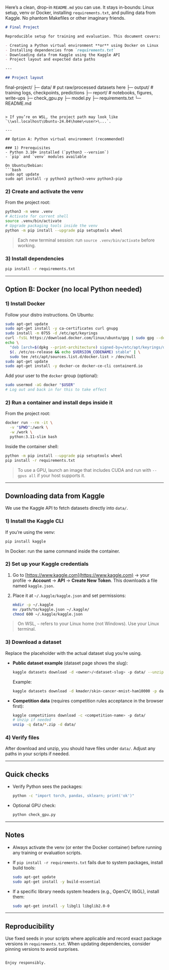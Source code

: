 Here’s a clean, drop-in `README.md` you can use. It stays in-bounds: Linux setup, venv or Docker, installing `requirements.txt`, and pulling data from Kaggle. No phantom Makefiles or other imaginary friends.

```markdown
# Final Project

Reproducible setup for training and evaluation. This document covers:

- Creating a Python virtual environment **or** using Docker on Linux
- Installing dependencies from `requirements.txt`
- Downloading data from Kaggle using the Kaggle API
- Project layout and expected data paths

---

## Project layout

```

final-project/
├─ data/            # put raw/processed datasets here
├─ output/          # training logs, checkpoints, predictions
├─ report/          # notebooks, figures, write-ups
├─ check_gpu.py
├─ model.py
├─ requirements.txt
└─ README.md

````

> If you’re on WSL, the project path may look like `\\wsl.localhost\Ubuntu-24.04\home\<user>\...`.

---

## Option A: Python virtual environment (recommended)

### 1) Prerequisites
- Python 3.10+ installed (`python3 --version`)
- `pip` and `venv` modules available

On Ubuntu/Debian:
```bash
sudo apt update
sudo apt install -y python3 python3-venv python3-pip
````

### 2) Create and activate the venv

From the project root:

```bash
python3 -m venv .venv
# Activate for current shell
source .venv/bin/activate
# Upgrade packaging tools inside the venv
python -m pip install --upgrade pip setuptools wheel
```

> Each new terminal session: run `source .venv/bin/activate` before working.

### 3) Install dependencies

```bash
pip install -r requirements.txt
```

---

## Option B: Docker (no local Python needed)

### 1) Install Docker

Follow your distro instructions. On Ubuntu:

```bash
sudo apt-get update
sudo apt-get install -y ca-certificates curl gnupg
sudo install -m 0755 -d /etc/apt/keyrings
curl -fsSL https://download.docker.com/linux/ubuntu/gpg | sudo gpg --dearmor -o /etc/apt/keyrings/docker.gpg
echo \
  "deb [arch=$(dpkg --print-architecture) signed-by=/etc/apt/keyrings/docker.gpg] https://download.docker.com/linux/ubuntu \
  $(. /etc/os-release && echo $VERSION_CODENAME) stable" | \
  sudo tee /etc/apt/sources.list.d/docker.list > /dev/null
sudo apt-get update
sudo apt-get install -y docker-ce docker-ce-cli containerd.io
```

Add your user to the `docker` group (optional):

```bash
sudo usermod -aG docker "$USER"
# Log out and back in for this to take effect
```

### 2) Run a container and install deps inside it

From the project root:

```bash
docker run --rm -it \
  -v "$PWD":/work \
  -w /work \
  python:3.11-slim bash
```

Inside the container shell:

```bash
python -m pip install --upgrade pip setuptools wheel
pip install -r requirements.txt
```

> To use a GPU, launch an image that includes CUDA and run with `--gpus all` if your host supports it.

---

## Downloading data from Kaggle

We use the Kaggle API to fetch datasets directly into `data/`.

### 1) Install the Kaggle CLI

If you’re using the venv:

```bash
pip install kaggle
```

In Docker: run the same command inside the container.

### 2) Set up your Kaggle credentials

1. Go to [https://www.kaggle.com](https://www.kaggle.com) → your profile → **Account** → **API** → **Create New Token**.
   This downloads a file named `kaggle.json`.
2. Place it at `~/.kaggle/kaggle.json` and set permissions:

   ```bash
   mkdir -p ~/.kaggle
   mv /path/to/kaggle.json ~/.kaggle/
   chmod 600 ~/.kaggle/kaggle.json
   ```

> On WSL, `~` refers to your Linux home (not Windows). Use your Linux terminal.

### 3) Download a dataset

Replace the placeholder with the actual dataset slug you’re using.

* **Public dataset example** (dataset page shows the slug):

  ```bash
  kaggle datasets download -d <owner>/<dataset-slug> -p data/ --unzip
  ```

  Example:

  ```bash
  kaggle datasets download -d kmader/skin-cancer-mnist-ham10000 -p data/ --unzip
  ```

* **Competition data** (requires competition rules acceptance in the browser first):

  ```bash
  kaggle competitions download -c <competition-name> -p data/
  # Unzip if needed
  unzip -q data/*.zip -d data/
  ```

### 4) Verify files

After download and unzip, you should have files under `data/`. Adjust any paths in your scripts if needed.

---

## Quick checks

* Verify Python sees the packages:

  ```bash
  python -c "import torch, pandas, sklearn; print('ok')"
  ```
* Optional GPU check:

  ```bash
  python check_gpu.py
  ```

---

## Notes

* Always activate the venv (or enter the Docker container) before running any training or evaluation scripts.
* If `pip install -r requirements.txt` fails due to system packages, install build tools:

  ```bash
  sudo apt-get update
  sudo apt-get install -y build-essential
  ```
* If a specific library needs system headers (e.g., OpenCV, libGL), install them:

  ```bash
  sudo apt-get install -y libgl1 libglib2.0-0
  ```

---

## Reproducibility

Use fixed seeds in your scripts where applicable and record exact package versions in `requirements.txt`. When updating dependencies, consider pinning versions to avoid surprises.

```

Enjoy responsibly.
```
